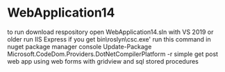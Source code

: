 # WebApplication14
to run download respository open WebApplication14.sln with VS 2019 or older 
run IIS Express
if you get bin\roslyn\csc.exe' run this command in nuget package manager console 
Update-Package Microsoft.CodeDom.Providers.DotNetCompilerPlatform -r
simple get post web app using web forms with gridview and sql stored procedures
